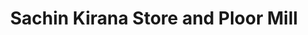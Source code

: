 ---
title: "Sachin Kirana Store and Ploor Mill"
url: /baburdi-bend/sachin-kirana-store-and-ploor-mill/
shop: general
---